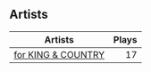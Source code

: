 ## Artists
Artists | Plays 
----- | -----: 
[for KING & COUNTRY](/artists/for-king-country-649143) | 17

